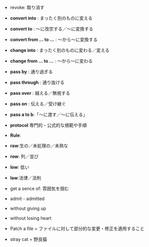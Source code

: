 * revoke: 取り消す

* **convert into** : まったく別のものに変える
* **convert to** : 〜に改宗する／〜に変換する
* **convert from ... to ...** : 〜から〜に変換する



* **change into** : まったく別のものに変わる／変える
* **change from ... to ...** : 〜から〜に変わる



* **pass by** : 通り過ぎる
* **pass through** : 通り抜ける
* **pass over** : 越える／無視する
* **pass on** : 伝える／受け継ぐ
* **pass a to b**:「〜に渡す／〜に伝える」



* **protocol** 専門的・公式的な規範や手順
* **Rule**:
* **raw**:生の／未処理の／未熟な
* **row**: 列／並び
* **low**: 低い
* **law**:法律／法則


* get a sence of: 雰囲気を掴む


* admit - admitted


* without giving up
* without losing heart


* Patch a file = ファイルに対して部分的な変更・修正を適用すること

*  stray cat = 野良猫
